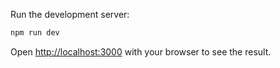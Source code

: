 Run the development server:

```bash
npm run dev
```

Open [http://localhost:3000](http://localhost:3000) with your browser to see the result.